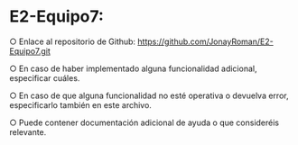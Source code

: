 # E2-Equipo7:
○ Enlace al repositorio de Github:
https://github.com/JonayRoman/E2-Equipo7.git

○ En caso de haber implementado alguna funcionalidad adicional, especificar cuáles. 

○ En caso de que alguna funcionalidad no esté operativa o devuelva error, especificarlo también en este archivo. 

○ Puede contener documentación adicional de ayuda o que consideréis relevante. 